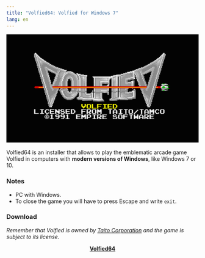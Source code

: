 ```yaml
---
title: "Volfied64: Volfied for Windows 7"
lang: en
---
```


![Volfied64](/media/2010/08/volfied-64.png)

Volfied64 is an installer that allows to play the emblematic arcade game Volfied in computers with **modern versions of Windows**, like Windows 7 or 10.

### Notes

* PC with Windows.
* To close the game you will have to press Escape and write `exit`.


### Download

_Remember that Volfied is owned by [Taito Corporation](http://www.taito.com) and the game is subject to its license._

<center><a href="https://share.getcloudapp.com/5zuWvYJK"><b>Volfied64</b></a></center>
